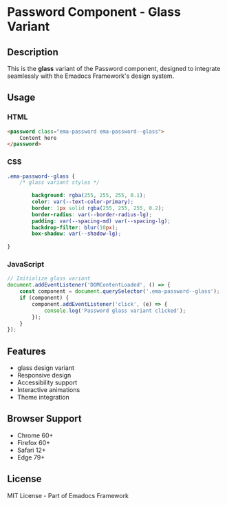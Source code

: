 # Password Component - Glass Variant

## Description
This is the **glass** variant of the Password component, designed to integrate seamlessly with the Emadocs Framework's design system.

## Usage

### HTML
```html
<password class="ema-password ema-password--glass">
    Content here
</password>
```

### CSS
```css
.ema-password--glass {
    /* glass variant styles */
    
        background: rgba(255, 255, 255, 0.1);
        color: var(--text-color-primary);
        border: 1px solid rgba(255, 255, 255, 0.2);
        border-radius: var(--border-radius-lg);
        padding: var(--spacing-md) var(--spacing-lg);
        backdrop-filter: blur(10px);
        box-shadow: var(--shadow-lg);
    
}
```

### JavaScript
```javascript
// Initialize glass variant
document.addEventListener('DOMContentLoaded', () => {
    const component = document.querySelector('.ema-password--glass');
    if (component) {
        component.addEventListener('click', (e) => {
            console.log('Password glass variant clicked');
        });
    }
});
```

## Features
- glass design variant
- Responsive design
- Accessibility support
- Interactive animations
- Theme integration

## Browser Support
- Chrome 60+
- Firefox 60+
- Safari 12+
- Edge 79+

## License
MIT License - Part of Emadocs Framework
